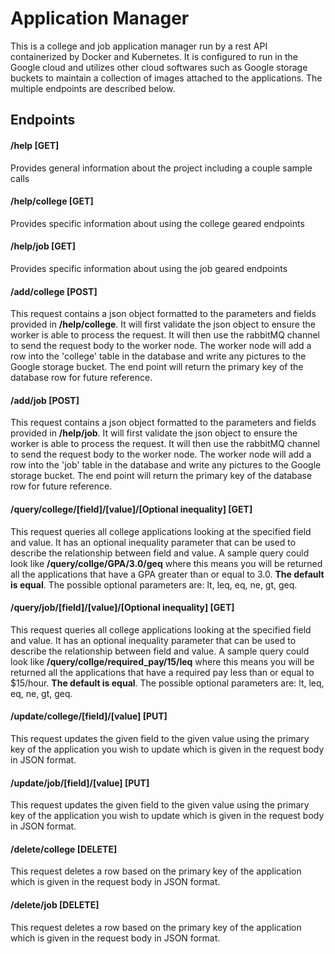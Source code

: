 # Application Manager
This is a college and job application manager run by a rest API containerized by Docker and Kubernetes. It is configured to run in the Google cloud and utilizes other cloud softwares such as Google storage buckets to maintain a collection of images attached to the applications. The multiple endpoints are described below. 


## Endpoints
#### /help [GET]
Provides general information about the project including a couple sample calls
#### /help/college [GET]
Provides specific information about using the college geared endpoints
#### /help/job [GET]
Provides specific information about using the job geared endpoints
#### /add/college [POST]
This request contains a json object formatted to the parameters and fields provided in **/help/college**. It will first validate the json object to ensure the worker is able to process the request. It will then use the rabbitMQ channel to send the request body to the worker node. The worker node will add a row into the 'college' table in the database and write any pictures to the Google storage bucket. The end point will return the primary key of the database row for future reference. 
#### /add/job [POST]
This request contains a json object formatted to the parameters and fields provided in **/help/job**. It will first validate the json object to ensure the worker is able to process the request. It will then use the rabbitMQ channel to send the request body to the worker node. The worker node will add a row into the 'job' table in the database and write any pictures to the Google storage bucket. The end point will return the primary key of the database row for future reference. 
#### /query/college/[field]/[value]/[Optional inequality] [GET]
This request queries all college applications looking at the specified field and value. It has an optional inequality parameter that can be used to describe the relationship between field and value. A sample query could look like **/query/collge/GPA/3.0/geq** where this means you will be returned all the applications that have a GPA greater than or equal to 3.0. **The default is equal**. The possible optional parameters are: lt, leq, eq, ne, gt, geq.
#### /query/job/[field]/[value]/[Optional inequality] [GET]
This request queries all college applications looking at the specified field and value. It has an optional inequality parameter that can be used to describe the relationship between field and value. A sample query could look like **/query/collge/required_pay/15/leq** where this means you will be returned all the applications that have a required pay less than or equal to $15/hour. **The default is equal**. The possible optional parameters are: lt, leq, eq, ne, gt, geq.
#### /update/college/[field]/[value] [PUT]
This request updates the given field to the given value using the primary key of the application you wish to update which is given in the request body in JSON format. 
#### /update/job/[field]/[value] [PUT]
This request updates the given field to the given value using the primary key of the application you wish to update which is given in the request body in JSON format. 
#### /delete/college [DELETE]
This request deletes a row based on the primary key of the application which is given in the request body in JSON format.
#### /delete/job [DELETE]
This request deletes a row based on the primary key of the application which is given in the request body in JSON format.
